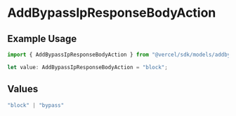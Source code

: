 # AddBypassIpResponseBodyAction

## Example Usage

```typescript
import { AddBypassIpResponseBodyAction } from "@vercel/sdk/models/addbypassipop.js";

let value: AddBypassIpResponseBodyAction = "block";
```

## Values

```typescript
"block" | "bypass"
```